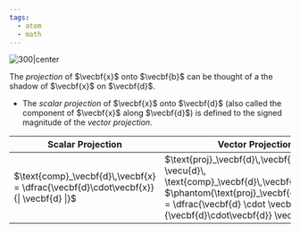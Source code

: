 ```yaml
---
tags:
  - atom
  - math
---
```

![300|center](vector-projections.excalidraw)

The *projection* of $\vecbf{x}$ onto $\vecbf{b}$ can be thought of a the shadow of $\vecbf{x}$ on $\vecbf{d}$.
- The *scalar projection* of $\vecbf{x}$ onto $\vecbf{d}$ (also called the component of $\vecbf{x}$ along $\vecbf{d}$) is defined to the signed magnitude of the *vector projection*.

| Scalar Projection                                                                      | Vector Projection                                                                                                                                                                                          |
| -------------------------------------------------------------------------------------- | ---------------------------------------------------------------------------------------------------------------------------------------------------------------------------------------------------------- |
| $\text{comp}_\vecbf{d}\,\vecbf{x} = \dfrac{\vecbf{d}\cdot\vecbf{x}}{\| \vecbf{d} \|}$  | $\text{proj}_\vecbf{d}\,\vecbf{x} = \vecu{d}\, \text{comp}_\vecbf{d}\,\vecbf{x}$ <br/> $\phantom{\text{proj}_\vecbf{d}\,\vecbf{x}} = \dfrac{\vecbf{d} \cdot \vecbf{x}}{\vecbf{d}\cdot\vecbf{d}} \vecbf{d}$ |
